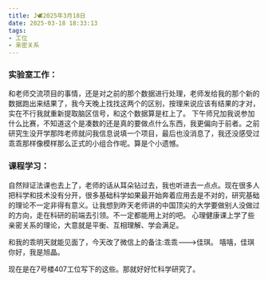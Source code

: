 ```yaml
---
title: J🕊️2025年3月18日
date: 2025-03-18 18:33:13
tags:
- 工位
- 亲密关系
---
```

### 实验室工作：

和老师交流项目的事情，还是对之前的那个数据进行处理，老师发给我的那个新的数据跑出来结果了，我今天晚上找找这两个的区别，按理来说应该有结果的才对，实在不行我就重新提取脑区信号，和这个数据算是杠上了。
下午师兄加我说参加什么比赛，不知道这个是凑数的还是真的要做点什么东西，我更偏向于前者。之前研究生没开学那阵老师就问我信息说填一个项目，最后也没消息了，我还没感受过乖乖那样像模样那么正式的小组合作呢。算是个小遗憾。


### 课程学习：
自然辩证法课也去上了，老师的话从耳朵钻过去，我也听进去一点点。现在很多人把科学和技术没有分开，很多基础科学如果最开始奔着应用去是不对的，研究基础的理论不一定非得有意义。让我想到昨天老师讲的中国顶尖的大学要做别人没做过的方向，走在科研的前端去引领。不一定都能用上对的吧。
心理健康课上学了些亲密关系的理论，大意就是平衡、互相理解、学会满足。

和我的乖明天就能见面了，今天改了微信上的备注:乖乖--->佳琪。
嘻嘻，佳琪你好，我是旭晶。

现在是在7号楼407工位写下的这些。那就好好忙科学研究了。
